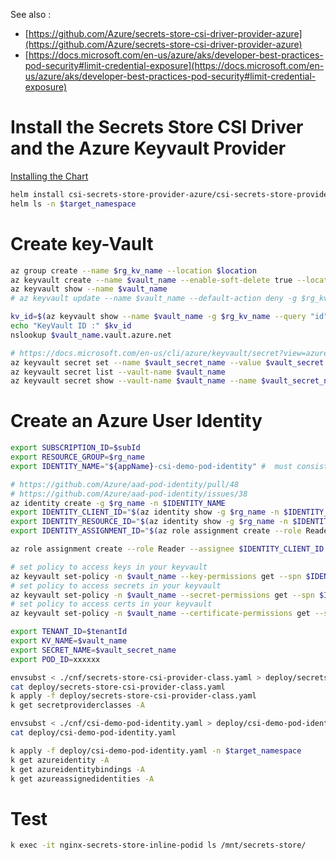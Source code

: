 
See also :
- [https://github.com/Azure/secrets-store-csi-driver-provider-azure](https://github.com/Azure/secrets-store-csi-driver-provider-azure)
- [https://docs.microsoft.com/en-us/azure/aks/developer-best-practices-pod-security#limit-credential-exposure](https://docs.microsoft.com/en-us/azure/aks/developer-best-practices-pod-security#limit-credential-exposure)

# Install the Secrets Store CSI Driver and the Azure Keyvault Provider

[Installing the Chart](https://github.com/Azure/secrets-store-csi-driver-provider-azure/blob/master/charts/csi-secrets-store-provider-azure/README.md)
```sh
helm install csi-secrets-store-provider-azure/csi-secrets-store-provider-azure --generate-name -n $target_namespace
helm ls -n $target_namespace 

```

# Create key-Vault
```sh
az group create --name $rg_kv_name --location $location
az keyvault create --name $vault_name --enable-soft-delete true --location $location -g $rg_kv_name
az keyvault show --name $vault_name 
# az keyvault update --name $vault_name --default-action deny -g $rg_kv_name 

kv_id=$(az keyvault show --name $vault_name -g $rg_kv_name --query "id" --output tsv)
echo "KeyVault ID :" $kv_id
nslookup $vault_name.vault.azure.net

# https://docs.microsoft.com/en-us/cli/azure/keyvault/secret?view=azure-cli-latest#az-keyvault-secret-set
az keyvault secret set --name $vault_secret_name --value $vault_secret --description "CSI driver ${appName} Secret" --vault-name $vault_name
az keyvault secret list --vault-name $vault_name
az keyvault secret show --vault-name $vault_name --name $vault_secret_name --output tsv

```

# Create an Azure User Identity


```sh
export SUBSCRIPTION_ID=$subId
export RESOURCE_GROUP=$rg_name
export IDENTITY_NAME="${appName}-csi-demo-pod-identity" #  must consist of lower case 

# https://github.com/Azure/aad-pod-identity/pull/48
# https://github.com/Azure/aad-pod-identity/issues/38
az identity create -g $rg_name -n $IDENTITY_NAME
export IDENTITY_CLIENT_ID="$(az identity show -g $rg_name -n $IDENTITY_NAME --query clientId -otsv)"
export IDENTITY_RESOURCE_ID="$(az identity show -g $rg_name -n $IDENTITY_NAME --query id -otsv)"
export IDENTITY_ASSIGNMENT_ID="$(az role assignment create --role Reader --assignee $IDENTITY_CLIENT_ID --scope /subscriptions/$subId/resourceGroups/$rg_name --query id -o tsv)"

az role assignment create --role Reader --assignee $IDENTITY_CLIENT_ID --scope $kv_id

# set policy to access keys in your keyvault
az keyvault set-policy -n $vault_name --key-permissions get --spn $IDENTITY_CLIENT_ID
# set policy to access secrets in your keyvault
az keyvault set-policy -n $vault_name --secret-permissions get --spn $IDENTITY_CLIENT_ID
# set policy to access certs in your keyvault
az keyvault set-policy -n $vault_name --certificate-permissions get --spn $IDENTITY_CLIENT_ID

export TENANT_ID=$tenantId
export KV_NAME=$vault_name
export SECRET_NAME=$vault_secret_name
export POD_ID=xxxxxx

envsubst < ./cnf/secrets-store-csi-provider-class.yaml > deploy/secrets-store-csi-provider-class.yaml
cat deploy/secrets-store-csi-provider-class.yaml
k apply -f deploy/secrets-store-csi-provider-class.yaml
k get secretproviderclasses -A

envsubst < ./cnf/csi-demo-pod-identity.yaml > deploy/csi-demo-pod-identity.yaml
cat deploy/csi-demo-pod-identity.yaml

k apply -f deploy/csi-demo-pod-identity.yaml -n $target_namespace
k get azureidentity -A
k get azureidentitybindings -A
k get azureassignedidentities -A

```

# Test

```sh
k exec -it nginx-secrets-store-inline-podid ls /mnt/secrets-store/
```